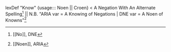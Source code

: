 
lexDef "Know" {usage::: Noen || Croen} < A Negation With An Alternate Spelling[^KnowNoen] || N.B. "ARIA var = A Knowing of Negations | DNE var = A Noen of Knowns"[^KnowCroen]

[^KnowNoen]: [[No]], DNE
[^KnowCroen]: [[Noen]], ARIA
